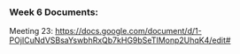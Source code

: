 ### Week 6 Documents:

Meeting 23: https://docs.google.com/document/d/1-POjICuNdVSBsaYswbhRxQb7kHG9bSeTIMonp2UhqK4/edit#
